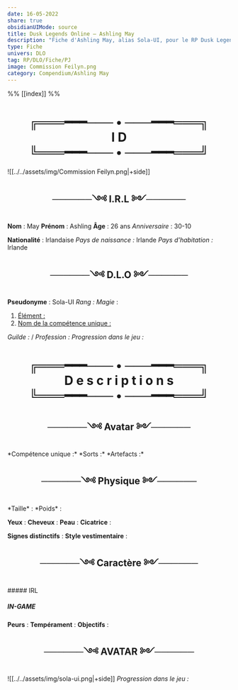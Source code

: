 ```yaml
---
date: 16-05-2022
share: true
obsidianUIMode: source
title: Dusk Legends Online — Ashling May
description: "Fiche d'Ashling May, alias Sola-UI, pour le RP Dusk Legends Online, un RP sur MMORPGVR."
type: Fiche
univers: DLO
tag: RP/DLO/Fiche/PJ
image: Commission Feilyn.png
category: Compendium/Ashling May
---
```

%% [[index]] %%
<h1 style="text-align:center">╔═══━━━─── • ───━━━═══╗<br>
I D  <br>
╚═══━━━─── • ───━━━═══╝</h1>

![[../../assets/img/Commission Feilyn.png|+side]]

<h2 style="text-align:center">──────༺ I.R.L ༻──────</h2>

**Nom** : May
**Prénom** : Ashling
**Âge** : 26 ans
*Anniversaire* : 30-10 

**Nationalité** : Irlandaise
*Pays de naissance :* Irlande
*Pays d'habitation :* Irlande

<h2 style="text-align:center">──────༺ D.L.O ༻──────</h2>

**Pseudonyme** : Sola-UI
*Rang :*
*Magie* : 
1. <u>Élément :</u>
2. <u>Nom de la compétence unique :</u>

*Guilde :* /
*Profession :*
*Progression dans le jeu :*



<h1 style="text-align:center">╔═══━━━─── • ───━━━═══╗<br>
D e s c r i p t i o n s<br>
╚═══━━━─── • ───━━━═══╝</h1>


<h2 style="text-align:center">──────༺ Avatar ༻──────</h2>
*Compétence unique :*
*Sorts :*
*Artefacts :*
<h2 style="text-align:center">──────༺ Physique ༻──────</h2>
*Taille* : 
*Poids* : 

**Yeux** : 
**Cheveux** : 
**Peau** : 
**Cicatrice** : 

**Signes distinctifs** :
**Style vestimentaire** : 


<h2 style="text-align:center">──────༺ Caractère ༻──────</h2>
##### IRL

##### IN-GAME

**Peurs** : 
**Tempérament** : 
**Objectifs** : 

<h2 style="text-align:center">──────༺ AVATAR ༻──────</h2>

![[../../assets/img/sola-ui.png|+side]]
*Progression dans le jeu :*



